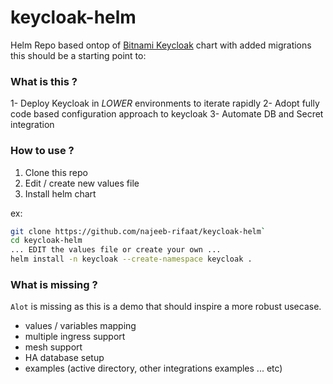 # keycloak-helm
Helm Repo based ontop of [Bitnami Keycloak](https://github.com/bitnami/charts/tree/main/bitnami/keycloak/) chart with added migrations this should be a starting point to: 

### What is this ?
1- Deploy Keycloak in *LOWER* environments to iterate rapidly
2- Adopt fully code based configuration approach to keycloak
3- Automate DB and Secret integration

### How to use ?
1. Clone this repo 
2. Edit / create new values file
3. Install helm chart

ex:

```sh
git clone https://github.com/najeeb-rifaat/keycloak-helm`
cd keycloak-helm
... EDIT the values file or create your own ... 
helm install -n keycloak --create-namespace keycloak .
```

### What is missing ?
`Alot` is missing as this is a demo that should inspire a more robust usecase.
  - values / variables mapping
  - multiple ingress support
  - mesh support
  - HA database setup
  - examples (active directory, other integrations examples ... etc)
